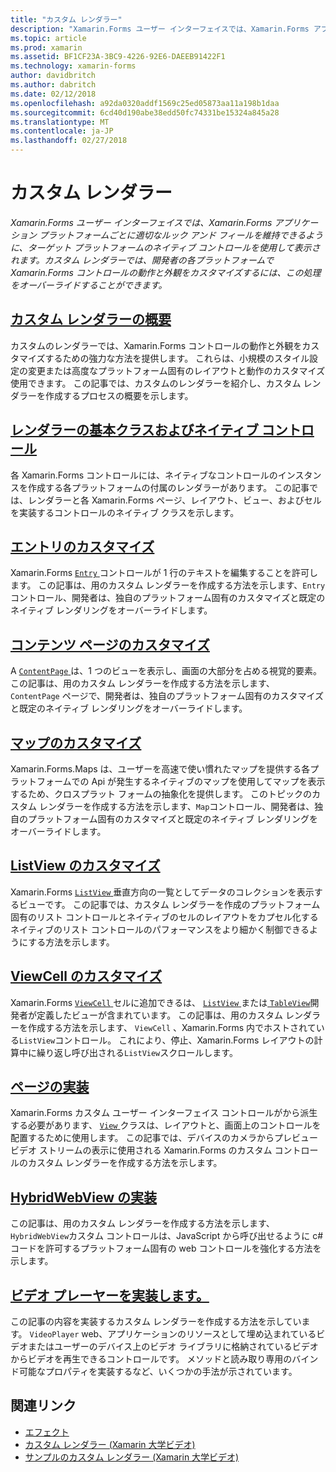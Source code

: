 ```yaml
---
title: "カスタム レンダラー"
description: "Xamarin.Forms ユーザー インターフェイスでは、Xamarin.Forms アプリケーション プラットフォームごとに適切なルック アンド フィールを維持できるように、ターゲット プラットフォームのネイティブ コントロールを使用して表示されます。 カスタム レンダラーでは、開発者の各プラットフォームで Xamarin.Forms コントロールの動作と外観をカスタマイズするには、この処理をオーバーライドすることができます。"
ms.topic: article
ms.prod: xamarin
ms.assetid: BF1CF23A-3BC9-4226-92E6-DAEEB91422F1
ms.technology: xamarin-forms
author: davidbritch
ms.author: dabritch
ms.date: 02/12/2018
ms.openlocfilehash: a92da0320addf1569c25ed05873aa11a198b1daa
ms.sourcegitcommit: 6cd40d190abe38edd50fc74331be15324a845a28
ms.translationtype: MT
ms.contentlocale: ja-JP
ms.lasthandoff: 02/27/2018
---
```

# <a name="custom-renderers"></a>カスタム レンダラー

_Xamarin.Forms ユーザー インターフェイスでは、Xamarin.Forms アプリケーション プラットフォームごとに適切なルック アンド フィールを維持できるように、ターゲット プラットフォームのネイティブ コントロールを使用して表示されます。カスタム レンダラーでは、開発者の各プラットフォームで Xamarin.Forms コントロールの動作と外観をカスタマイズするには、この処理をオーバーライドすることができます。_

## <a name="introduction-to-custom-renderersintroductionmd"></a>[カスタム レンダラーの概要](introduction.md)

カスタムのレンダラーでは、Xamarin.Forms コントロールの動作と外観をカスタマイズするための強力な方法を提供します。 これらは、小規模のスタイル設定の変更または高度なプラットフォーム固有のレイアウトと動作のカスタマイズ使用できます。 この記事では、カスタムのレンダラーを紹介し、カスタム レンダラーを作成するプロセスの概要を示します。

## <a name="renderer-base-classes-and-native-controlsrenderersmd"></a>[レンダラーの基本クラスおよびネイティブ コントロール](renderers.md)

各 Xamarin.Forms コントロールには、ネイティブなコントロールのインスタンスを作成する各プラットフォームの付属のレンダラーがあります。 この記事では、レンダラーと各 Xamarin.Forms ページ、レイアウト、ビュー、およびセルを実装するコントロールのネイティブ クラスを示します。

## <a name="customizing-an-entryentrymd"></a>[エントリのカスタマイズ](entry.md)

Xamarin.Forms [ `Entry` ](https://developer.xamarin.com/api/type/Xamarin.Forms.Entry/)コントロールが 1 行のテキストを編集することを許可します。 この記事は、用のカスタム レンダラーを作成する方法を示します、`Entry`コントロール、開発者は、独自のプラットフォーム固有のカスタマイズと既定のネイティブ レンダリングをオーバーライドします。

## <a name="customizing-a-contentpagecontentpagemd"></a>[コンテンツ ページのカスタマイズ](contentpage.md)

A [ `ContentPage` ](https://developer.xamarin.com/api/type/Xamarin.Forms.ContentPage/)は、1 つのビューを表示し、画面の大部分を占める視覚的要素。 この記事は、用のカスタム レンダラーを作成する方法を示します、 `ContentPage`  ページで、開発者は、独自のプラットフォーム固有のカスタマイズと既定のネイティブ レンダリングをオーバーライドします。

## <a name="customizing-a-mapmapindexmd"></a>[マップのカスタマイズ](map/index.md)

Xamarin.Forms.Maps は、ユーザーを高速で使い慣れたマップを提供する各プラットフォームでの Api が発生するネイティブのマップを使用してマップを表示するため、クロスプラット フォームの抽象化を提供します。 このトピックのカスタム レンダラーを作成する方法を示します、`Map`コントロール、開発者は、独自のプラットフォーム固有のカスタマイズと既定のネイティブ レンダリングをオーバーライドします。

## <a name="customizing-a-listviewlistviewmd"></a>[ListView のカスタマイズ](listview.md)

Xamarin.Forms [ `ListView` ](https://developer.xamarin.com/api/type/Xamarin.Forms.ListView/)垂直方向の一覧としてデータのコレクションを表示するビューです。 この記事では、カスタム レンダラーを作成のプラットフォーム固有のリスト コントロールとネイティブのセルのレイアウトをカプセル化するネイティブのリスト コントロールのパフォーマンスをより細かく制御できるようにする方法を示します。

## <a name="customizing-a-viewcellviewcellmd"></a>[ViewCell のカスタマイズ](viewcell.md)

Xamarin.Forms [ `ViewCell` ](https://developer.xamarin.com/api/type/Xamarin.Forms.ViewCell/)セルに追加できるは、 [ `ListView` ](https://developer.xamarin.com/api/type/Xamarin.Forms.ListView/)または[ `TableView`](https://developer.xamarin.com/api/type/Xamarin.Forms.TableView/)開発者が定義したビューが含まれています。 この記事は、用のカスタム レンダラーを作成する方法を示します、 `ViewCell` 、Xamarin.Forms 内でホストされている`ListView`コントロール。 これにより、停止、Xamarin.Forms レイアウトの計算中に繰り返し呼び出される`ListView`スクロールします。

## <a name="implementing-a-viewviewmd"></a>[ページの実装](view.md)

Xamarin.Forms カスタム ユーザー インターフェイス コントロールがから派生する必要があります、 [ `View` ](https://developer.xamarin.com/api/type/Xamarin.Forms.View/)クラスは、レイアウトと、画面上のコントロールを配置するために使用します。 この記事では、デバイスのカメラからプレビュー ビデオ ストリームの表示に使用される Xamarin.Forms のカスタム コントロールのカスタム レンダラーを作成する方法を示します。

## <a name="implementing-a-hybridwebviewhybridwebviewmd"></a>[HybridWebView の実装](hybridwebview.md)

この記事は、用のカスタム レンダラーを作成する方法を示します、`HybridWebView`カスタム コントロールは、JavaScript から呼び出せるように c# コードを許可するプラットフォーム固有の web コントロールを強化する方法を示します。

## <a name="implementing-a-video-playervideo-playerindexmd"></a>[ビデオ プレーヤーを実装します。](video-player/index.md)

この記事の内容を実装するカスタム レンダラーを作成する方法を示しています。 `VideoPlayer` web、アプリケーションのリソースとして埋め込まれているビデオまたはユーザーのデバイス上のビデオ ライブラリに格納されているビデオからビデオを再生できるコントロールです。 メソッドと読み取り専用のバインド可能なプロパティを実装するなど、いくつかの手法が示されています。 


## <a name="related-links"></a>関連リンク

- [エフェクト](~/xamarin-forms/app-fundamentals/effects/index.md)
- [カスタム レンダラー (Xamarin 大学ビデオ)](https://developer.xamarin.com/videos/cross-platform/xamarinforms-custom-renderers/)
- [サンプルのカスタム レンダラー (Xamarin 大学ビデオ)](http://bit.ly/xf-customrenderer)
